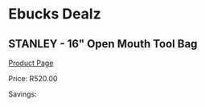
# Ebucks Dealz
## STANLEY - 16" Open Mouth Tool Bag
[Product Page](https://www.ebucks.com/web/shop/productSelected.do?prodId=1070030572&catId=370101825)

Price: R520.00

Savings: 


	